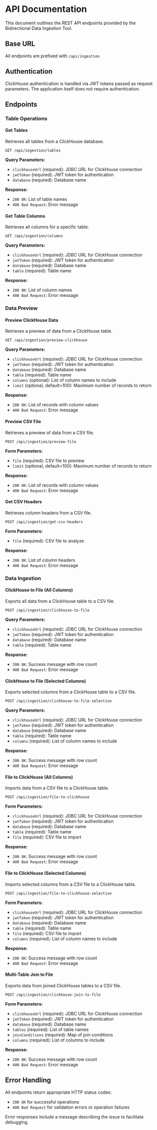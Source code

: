 # API Documentation

This document outlines the REST API endpoints provided by the Bidirectional Data Ingestion Tool.

## Base URL

All endpoints are prefixed with `/api/ingestion`

## Authentication

ClickHouse authentication is handled via JWT tokens passed as request parameters. The application itself does not require authentication.

## Endpoints

### Table Operations

#### Get Tables
Retrieves all tables from a ClickHouse database.

```
GET /api/ingestion/tables
```

**Query Parameters:**
- `clickhouseUrl` (required): JDBC URL for ClickHouse connection
- `jwtToken` (required): JWT token for authentication
- `database` (required): Database name

**Response:**
- `200 OK`: List of table names
- `400 Bad Request`: Error message

#### Get Table Columns
Retrieves all columns for a specific table.

```
GET /api/ingestion/columns
```

**Query Parameters:**
- `clickhouseUrl` (required): JDBC URL for ClickHouse connection
- `jwtToken` (required): JWT token for authentication
- `database` (required): Database name
- `table` (required): Table name

**Response:**
- `200 OK`: List of column names
- `400 Bad Request`: Error message

### Data Preview

#### Preview ClickHouse Data
Retrieves a preview of data from a ClickHouse table.

```
GET /api/ingestion/preview-clickhouse
```

**Query Parameters:**
- `clickhouseUrl` (required): JDBC URL for ClickHouse connection
- `jwtToken` (required): JWT token for authentication
- `database` (required): Database name
- `table` (required): Table name
- `columns` (optional): List of column names to include
- `limit` (optional, default=100): Maximum number of records to return

**Response:**
- `200 OK`: List of records with column values
- `400 Bad Request`: Error message

#### Preview CSV File
Retrieves a preview of data from a CSV file.

```
POST /api/ingestion/preview-file
```

**Form Parameters:**
- `file` (required): CSV file to preview
- `limit` (optional, default=100): Maximum number of records to return

**Response:**
- `200 OK`: List of records with column values
- `400 Bad Request`: Error message

#### Get CSV Headers
Retrieves column headers from a CSV file.

```
POST /api/ingestion/get-csv-headers
```

**Form Parameters:**
- `file` (required): CSV file to analyze

**Response:**
- `200 OK`: List of column headers
- `400 Bad Request`: Error message

### Data Ingestion

#### ClickHouse to File (All Columns)
Exports all data from a ClickHouse table to a CSV file.

```
POST /api/ingestion/clickhouse-to-file
```

**Query Parameters:**
- `clickhouseUrl` (required): JDBC URL for ClickHouse connection
- `jwtToken` (required): JWT token for authentication
- `database` (required): Database name
- `table` (required): Table name

**Response:**
- `200 OK`: Success message with row count
- `400 Bad Request`: Error message

#### ClickHouse to File (Selected Columns)
Exports selected columns from a ClickHouse table to a CSV file.

```
POST /api/ingestion/clickhouse-to-file-selective
```

**Query Parameters:**
- `clickhouseUrl` (required): JDBC URL for ClickHouse connection
- `jwtToken` (required): JWT token for authentication
- `database` (required): Database name
- `table` (required): Table name
- `columns` (required): List of column names to include

**Response:**
- `200 OK`: Success message with row count
- `400 Bad Request`: Error message

#### File to ClickHouse (All Columns)
Imports data from a CSV file to a ClickHouse table.

```
POST /api/ingestion/file-to-clickhouse
```

**Form Parameters:**
- `clickhouseUrl` (required): JDBC URL for ClickHouse connection
- `jwtToken` (required): JWT token for authentication
- `database` (required): Database name
- `table` (required): Table name
- `file` (required): CSV file to import

**Response:**
- `200 OK`: Success message with row count
- `400 Bad Request`: Error message

#### File to ClickHouse (Selected Columns)
Imports selected columns from a CSV file to a ClickHouse table.

```
POST /api/ingestion/file-to-clickhouse-selective
```

**Form Parameters:**
- `clickhouseUrl` (required): JDBC URL for ClickHouse connection
- `jwtToken` (required): JWT token for authentication
- `database` (required): Database name
- `table` (required): Table name
- `file` (required): CSV file to import
- `columns` (required): List of column names to include

**Response:**
- `200 OK`: Success message with row count
- `400 Bad Request`: Error message

#### Multi-Table Join to File
Exports data from joined ClickHouse tables to a CSV file.

```
POST /api/ingestion/clickhouse-join-to-file
```

**Form Parameters:**
- `clickhouseUrl` (required): JDBC URL for ClickHouse connection
- `jwtToken` (required): JWT token for authentication
- `database` (required): Database name
- `tables` (required): List of table names
- `joinConditions` (required): Map of join conditions
- `columns` (required): List of columns to include

**Response:**
- `200 OK`: Success message with row count
- `400 Bad Request`: Error message

## Error Handling

All endpoints return appropriate HTTP status codes:
- `200 OK` for successful operations
- `400 Bad Request` for validation errors or operation failures

Error responses include a message describing the issue to facilitate debugging.